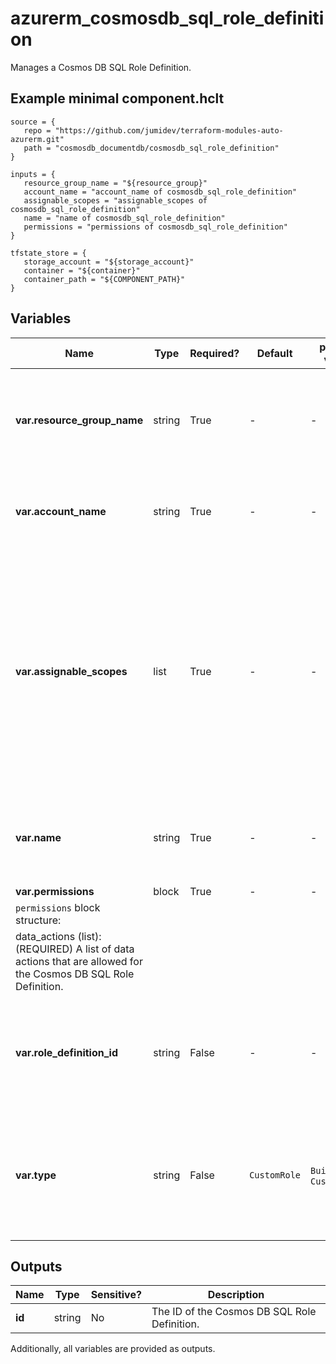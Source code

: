 # azurerm_cosmosdb_sql_role_definition

Manages a Cosmos DB SQL Role Definition.

## Example minimal component.hclt

```hcl
source = {
   repo = "https://github.com/jumidev/terraform-modules-auto-azurerm.git" 
   path = "cosmosdb_documentdb/cosmosdb_sql_role_definition" 
}

inputs = {
   resource_group_name = "${resource_group}" 
   account_name = "account_name of cosmosdb_sql_role_definition" 
   assignable_scopes = "assignable_scopes of cosmosdb_sql_role_definition" 
   name = "name of cosmosdb_sql_role_definition" 
   permissions = "permissions of cosmosdb_sql_role_definition" 
}

tfstate_store = {
   storage_account = "${storage_account}" 
   container = "${container}" 
   container_path = "${COMPONENT_PATH}" 
}

```

## Variables

| Name | Type | Required? |  Default  |  possible values |  Description |
| ---- | ---- | --------- |  ----------- | ----------- | ----------- |
| **var.resource_group_name** | string | True | -  |  -  |  The name of the Resource Group in which the Cosmos DB SQL Role Definition is created. Changing this forces a new resource to be created. | 
| **var.account_name** | string | True | -  |  -  |  The name of the Cosmos DB Account. Changing this forces a new resource to be created. | 
| **var.assignable_scopes** | list | True | -  |  -  |  A list of fully qualified scopes at or below which Role Assignments may be created using this Cosmos DB SQL Role Definition. It will allow application of this Cosmos DB SQL Role Definition on the entire Database Account or any underlying Database/Collection. Scopes higher than Database Account are not enforceable as assignable scopes. | 
| **var.name** | string | True | -  |  -  |  An user-friendly name for the Cosmos DB SQL Role Definition which must be unique for the Database Account. | 
| **var.permissions** | block | True | -  |  -  |  A `permissions` block. | 
| `permissions` block structure: || 
|   data_actions (list): (REQUIRED) A list of data actions that are allowed for the Cosmos DB SQL Role Definition. ||
| **var.role_definition_id** | string | False | -  |  -  |  The GUID as the name of the Cosmos DB SQL Role Definition - one will be generated if not specified. Changing this forces a new resource to be created. | 
| **var.type** | string | False | `CustomRole`  |  `BuiltInRole`, `CustomRole`  |  The type of the Cosmos DB SQL Role Definition. Possible values are `BuiltInRole` and `CustomRole`. Defaults to `CustomRole`. Changing this forces a new resource to be created. | 



## Outputs

| Name | Type | Sensitive? | Description |
| ---- | ---- | --------- | --------- |
| **id** | string | No  | The ID of the Cosmos DB SQL Role Definition. | 

Additionally, all variables are provided as outputs.
